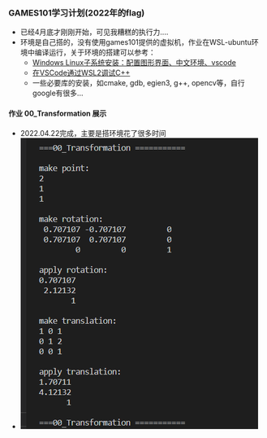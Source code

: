 ### GAMES101学习计划(2022年的flag)
* 已经4月底才刚刚开始，可见我糟糕的执行力....
* 环境是自己搭的，没有使用games101提供的虚拟机，作业在WSL-ubuntu环境中编译运行，关于环境的搭建可以参考：
    * [Windows Linux子系统安装：配置图形界面、中文环境、vscode](https://zhuanlan.zhihu.com/p/170210673)
    * [在VSCode通过WSL2调试C++](https://blog.csdn.net/SuGeLaInys/article/details/99934184)
    * 一些必要库的安装，如cmake, gdb, egien3, g++, opencv等，自行google有很多...

#### 作业 00_Transformation 展示
* 2022.04.22完成，主要是搭环境花了很多时间
* ![image](https://github.com/SiberiaYaKing/LearnGames101/blob/master/README_IMG/00.png)